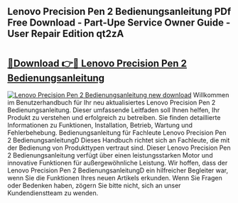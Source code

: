 ## Lenovo Precision Pen 2 Bedienungsanleitung PDf Free Download - Part-Upe Service Owner Guide - User Repair Edition qt2zA

# <h2><a href="http://df32j4.blite.top/?on=Lenovo+Precision+Pen+2+Bedienungsanleitung">🔗Download 👉🔴 Lenovo Precision Pen 2 Bedienungsanleitung</a></h2>

[![Lenovo Precision Pen 2 Bedienungsanleitung new download](https://i.imgur.com/lujVjoI.png)](http://df32j4.blite.top/?on=Lenovo+Precision+Pen+2+Bedienungsanleitung)
Willkommen im Benutzerhandbuch für Ihr neu aktualisiertes Lenovo Precision Pen 2 Bedienungsanleitung. Dieser umfassende Leitfaden soll Ihnen helfen, Ihr Produkt zu verstehen und erfolgreich zu betreiben. Sie finden detaillierte Informationen zu Funktionen, Installation, Betrieb, Wartung und Fehlerbehebung. Bedienungsanleitung für Fachleute Lenovo Precision Pen 2 BedienungsanleitungD Dieses Handbuch richtet sich an Fachleute, die mit der Bedienung von Produkttypen vertraut sind. Dieser Lenovo Precision Pen 2 Bedienungsanleitung verfügt über einen leistungsstarken Motor und innovative Funktionen für außergewöhnliche Leistung. Wir hoffen, dass der Lenovo Precision Pen 2 BedienungsanleitungD ein hilfreicher Begleiter war, wenn Sie die Funktionen Ihres neuen Artikels erkunden. Wenn Sie Fragen oder Bedenken haben, zögern Sie bitte nicht, sich an unser Kundendienstteam zu wenden.
